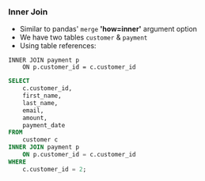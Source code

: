 
### Inner Join

- Similar to pandas' <code>merge</code> **'how=inner'** argument option
- We have two tables <code>customer</code> & <code>payment</code>
- Using table references:

```
INNER JOIN payment p 
    ON p.customer_id = c.customer_id
```

```sql
SELECT
	c.customer_id,
	first_name,
	last_name,
	email,
	amount,
	payment_date
FROM
	customer c
INNER JOIN payment p 
    ON p.customer_id = c.customer_id
WHERE
    c.customer_id = 2;
```

